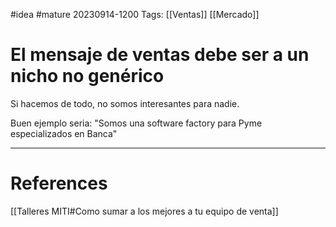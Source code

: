 #idea #mature 
20230914-1200
Tags:  [[Ventas]] [[Mercado]]

# El mensaje de ventas debe ser a un nicho no genérico

Si hacemos de todo, no somos interesantes para nadie.

Buen ejemplo seria: "Somos una software factory para Pyme especializados en Banca"

---
# References

[[Talleres MITI#Como sumar a los mejores a tu equipo de venta]]

